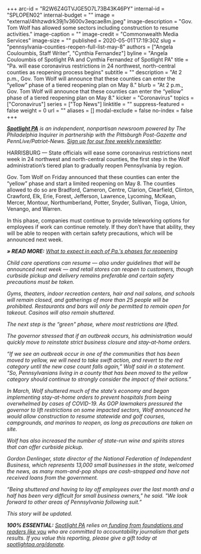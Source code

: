 +++
arc-id = "R2W6Z4GTVJGE5O7L73B43K46PY"
internal-id = "SPLOPEN02"
internal-budget = ""
image = "external/4hhzwdrk39j1v3600v3eqcae8m.jpeg"
image-description = "Gov. Tom Wolf has allowed some sectors including construction to resume activities."
image-caption = ""
image-credit = "Commonwealth Media Services"
image-size = ""
published = 2020-05-01T17:19:30Z
slug = "pennsylvania-counties-reopen-full-list-may-8"
authors = ["Angela Couloumbis, Staff Writer", "Cynthia Fernandez"]
byline = "Angela Couloumbis of Spotlight PA and Cynthia Fernandez of Spotlight PA"
title = "Pa. will ease coronavirus restrictions in 24 northwest, north-central counties as reopening process begins"
subtitle = ""
description = "At 2 p.m., Gov. Tom Wolf will announce that these counties can enter the “yellow” phase of a tiered reopening plan on May 8."
blurb = "At 2 p.m., Gov. Tom Wolf will announce that these counties can enter the “yellow” phase of a tiered reopening plan on May 8."
kicker = "Coronavirus"
topics = ["Coronavirus"]
series = ["Top News"]
linktitle = ""
suppress-featured = false
weight = 0
url = ""
aliases = []
modal-exclude = false
no-index = false
+++

<a href="https://www.spotlightpa.org/"><i><b>Spotlight PA</b></i></a><i> is an independent, nonpartisan newsroom powered by The Philadelphia Inquirer in partnership with the Pittsburgh Post-Gazette and PennLive/Patriot-News. </i><a href="https://www.spotlightpa.org/newsletters"><i>Sign up for our free weekly newsletter</i></a><i>.</i>

HARRISBURG — State officials will ease some coronavirus restrictions next week in 24 northwest and north-central counties, the first step in the Wolf administration’s tiered plan to gradually reopen Pennsylvania by region.

Gov. Tom Wolf on Friday announced that these counties can enter the “yellow” phase and start a limited reopening on May 8. The counties allowed to do so are Bradford, Cameron, Centre, Clarion, Clearfield, Clinton, Crawford, Elk, Erie, Forest, Jefferson, Lawrence, Lycoming, McKean, Mercer, Montour, Northumberland, Potter, Snyder, Sullivan, Tioga, Union, Venango, and Warren.

In this phase, companies must continue to provide teleworking options for employees if work can continue remotely. If they don’t have that ability, they will be able to reopen with certain safety precautions, which will be announced next week.

<b><i>» READ MORE:</b> <a href="https://www.spotlightpa.org/news/2020/05/pennsylvania-coronavirus-reopening-tiers-phases-red-yellow-green/">What to expect in each of Pa.'s phases for reopening</a>

Child care operations can resume — also under guidelines that will be announced next week — and retail stores can reopen to customers, though curbside pickup and delivery remains preferable and certain safety precautions must be taken. 

Gyms, theaters, indoor recreation centers, hair and nail salons, and schools will remain closed, and gatherings of more than 25 people will be prohibited. Restaurants and bars will only be permitted to remain open for takeout. Casinos will also remain shuttered.

<script src="https://www.spotlightpa.org/embed.js" async></script><div data-spl-embed-version="1" data-spl-src="https://www.spotlightpa.org/embeds/donate/"></div>


The next step is the “green" phase, where most restrictions are lifted. 

The governor stressed that if an outbreak occurs, his administration would quickly move to reinstate strict business closure and stay-at-home orders.

“If we see an outbreak occur in one of the communities that has been moved to yellow, we will need to take swift action, and revert to the red category until the new case count falls again,” Wolf said in a statement. "So, Pennsylvanians living in a county that has been moved to the yellow category should continue to strongly consider the impact of their actions.”

In March, Wolf shuttered much of the state’s economy and began implementing stay-at-home orders to prevent hospitals from being overwhelmed by cases of COVID-19. As GOP lawmakers pressured the governor to lift restrictions on some impacted sectors, Wolf announced he would allow construction to resume statewide and golf courses, campgrounds, and marinas to reopen, as long as precautions are taken on site.

Wolf has also increased the number of state-run wine and spirits stores that can offer curbside pickup.

Gordon Denlinger, state director of the National Federation of Independent Business, which represents 13,000 small businesses in the state, welcomed the news, as many mom-and-pop shops are cash-strapped and have not received loans from the government.

“Being shuttered and having to lay off employees over the last month and a half has been very difficult for small business owners," he said. "We look forward to other areas of Pennsylvania following suit.”

<i>This story will be updated. </i>

<i><b>100% ESSENTIAL:</b></i> <a href="https://www.spotlightpa.org/"><i>Spotlight PA</i></a><i> relies on</i><a href="https://www.spotlightpa.org/support"><i> funding from foundations and readers like you</i></a><i> who are committed to accountability journalism that gets results. If you value this reporting, please give a gift today at </i><a href="https://www.spotlightpa.org/donate"><i>spotlightpa.org/donate</i></a><i>.</i>

<script src="https://www.spotlightpa.org/embed.js" async></script><div data-spl-embed-version="1" data-spl-src="https://www.spotlightpa.org/embeds/tips/?tip_text=Do%20you%20have%20a%20tip%20about%20%3Cb%3Ehow%20Pa.'s%20government%20is%20responding%20to%20the%20coronavirus%3C%2Fb%3E%3F%20Tell%20us."></div>

